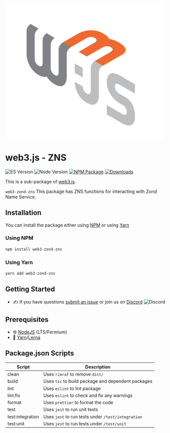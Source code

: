 <p align="center">
  <img src="assets/logo/web3js.jpg" width="500" alt="web3.js" />
</p>

# web3.js - ZNS

![ES Version](https://img.shields.io/badge/ES-2020-yellow)
![Node Version](https://img.shields.io/badge/node-14.x-green)
[![NPM Package][npm-image]][npm-url]
[![Downloads][downloads-image]][npm-url]

This is a sub-package of [web3.js][repo].

`web3-zond-zns` This package has ZNS functions for interacting with Zond Name Service.

## Installation

You can install the package either using [NPM](https://www.npmjs.com/package/web3-zond-zns) or using [Yarn](https://yarnpkg.com/package/web3-zond-zns)

### Using NPM

```bash
npm install web3-zond-zns
```

### Using Yarn

```bash
yarn add web3-zond-zns
```

## Getting Started

-   :writing_hand: If you have questions [submit an issue](https://github.com/ChainSafe/web3.js/issues/new) or join us on [Discord](https://discord.gg/yjyvFRP)
    ![Discord](https://img.shields.io/discord/593655374469660673.svg?label=Discord&logo=discord)

## Prerequisites

-   :gear: [NodeJS](https://nodejs.org/) (LTS/Fermium)
-   :toolbox: [Yarn](https://yarnpkg.com/)/[Lerna](https://lerna.js.org/)

## Package.json Scripts

| Script           | Description                                        |
| ---------------- | -------------------------------------------------- |
| clean            | Uses `rimraf` to remove `dist/`                    |
| build            | Uses `tsc` to build package and dependent packages |
| lint             | Uses `eslint` to lint package                      |
| lint:fix         | Uses `eslint` to check and fix any warnings        |
| format           | Uses `prettier` to format the code                 |
| test             | Uses `jest` to run unit tests                      |
| test:integration | Uses `jest` to run tests under `/test/integration` |
| test:unit        | Uses `jest` to run tests under `/test/unit`        |

[docs]: https://docs.web3js.org/
[repo]: https://github.com/web3/web3.js/tree/4.x/packages/web3-zond-zns
[npm-image]: https://img.shields.io/github/package-json/v/web3/web3.js/4.x?filename=packages%2Fweb3-zond-zns%2Fpackage.json
[npm-url]: https://npmjs.org/package/web3-zond-zns
[downloads-image]: https://img.shields.io/npm/dm/web3-zond-zns?label=npm%20downloads
